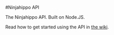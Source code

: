 #Ninjahippo API

The Ninjahippo API. Built on Node.JS.

Read how to get started using the API in [the wiki](https://github.com/ninjahippo/docs/wiki/API-Documentation).
